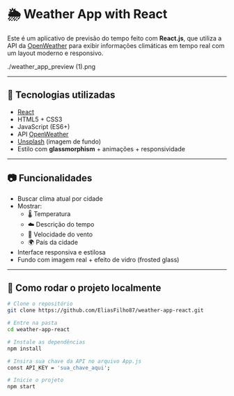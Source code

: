 # 🌦️ Weather App with React



Este é um aplicativo de previsão do tempo feito com **React.js**, que utiliza a API da [OpenWeather](https://openweathermap.org/api) para exibir informações climáticas em tempo real com um layout moderno e responsivo.

./weather_app_preview (1).png <!-- Coloque aqui o nome da imagem do print (se tiver) -->

---

## 🚀 Tecnologias utilizadas

- [React](https://reactjs.org/)
- HTML5 + CSS3
- JavaScript (ES6+)
- API [OpenWeather](https://openweathermap.org/api)
- [Unsplash](https://unsplash.com/) (imagem de fundo)
- Estilo com **glassmorphism** + animações + responsividade

---

## 📷 Funcionalidades

- Buscar clima atual por cidade
- Mostrar:
  - 🌡️ Temperatura
  - ☁️ Descrição do tempo
  - 💨 Velocidade do vento
  - 🌍 País da cidade
- Interface responsiva e estilosa
- Fundo com imagem real + efeito de vidro (frosted glass)

---

## 🧪 Como rodar o projeto localmente

```bash
# Clone o repositório
git clone https://github.com/EliasFilho87/weather-app-react.git

# Entre na pasta
cd weather-app-react

# Instale as dependências
npm install

# Insira sua chave da API no arquivo App.js
const API_KEY = 'sua_chave_aqui';

# Inicie o projeto
npm start
